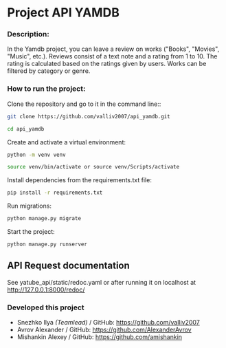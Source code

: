 # Project API YAMDB
### Description:
In the Yamdb project, you can leave a review on works ("Books", "Movies", "Music", etc.). Reviews consist of a text note and a rating from 1 to 10. The rating is calculated based on the ratings given by users. Works can be filtered by category or genre.
### How to run the project:
Clone the repository and go to it in the command line::
```sh
git clone https://github.com/valliv2007/api_yamdb.git
```
```sh
cd api_yamdb
```
Create and activate a virtual environment:
```sh
python -m venv venv
```
```sh
source venv/bin/activate or source venv/Scripts/activate
```
Install dependencies from the requirements.txt file:
```sh
pip install -r requirements.txt
```
Run migrations:
```sh
python manage.py migrate
```
Start the project:
```sh
python manage.py runserver
```
## API Request documentation
See yatube_api/static/redoc.yaml or after running it on localhost at http://127.0.0.1:8000/redoc/

### Developed this project
- Snezhko Ilya *(Teamlead)* / GitHub: https://github.com/valliv2007
- Avrov Alexander / GitHub: https://github.com/AlexanderAvrov
- Mishankin Alexey / GitHub: https://github.com/amishankin
